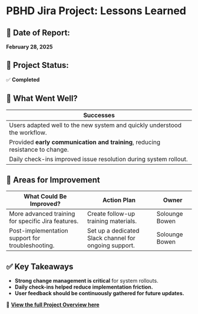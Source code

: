 # PBHD Jira Project: Lessons Learned

## 📅 Date of Report:  
**February 28, 2025**  

## 🎯 Project Status:  
✅ **Completed**

## 📌 What Went Well?  

| **Successes** |
|---------------------|
| Users adapted well to the new system and quickly understood the workflow. |
| Provided **early communication and training**, reducing resistance to change. |
| Daily check-ins improved issue resolution during system rollout. |

## 🚀 Areas for Improvement  

| **What Could Be Improved?** | **Action Plan** | **Owner** |
|-----------------|--------------------------|------------|
| More advanced training for specific Jira features. | Create follow-up training materials. | Solounge Bowen |
| Post-implementation support for troubleshooting. | Set up a dedicated Slack channel for ongoing support. | Solounge Bowen |

## ✅ Key Takeaways  
- **Strong change management is critical** for system rollouts.  
- **Daily check-ins helped reduce implementation friction.**  
- **User feedback should be continuously gathered for future updates.**  

📂 **[View the full Project Overview here](project-overview.md)**  
